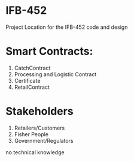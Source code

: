 # IFB-452
Project Location for the IFB-452 code and design 


# Smart Contracts:
1. CatchContract
2. Processing and Logistic Contract
3. Certificate 
4. RetailContract


# Stakeholders
1. Retailers/Customers
2. Fisher People
3. Government/Regulators

no technical knowledge
